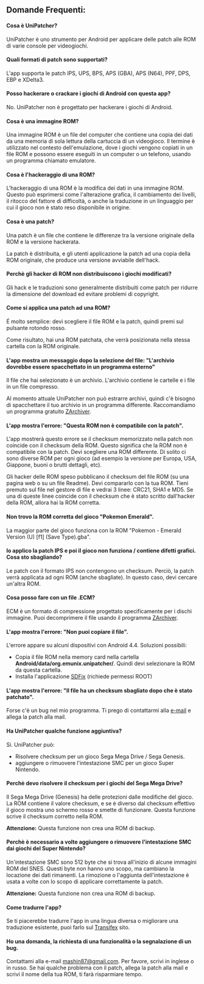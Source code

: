 ## Domande Frequenti:

#### Cosa è UniPatcher?

UniPatcher è uno strumento per Android per applicare delle patch alle ROM di varie console per videogiochi.

#### Quali formati di patch sono supportati?

L'app supporta le patch IPS, UPS, BPS, APS (GBA), APS (N64), PPF, DPS, EBP e XDelta3.

#### Posso hackerare o crackare i giochi di Android con questa app?

No. UniPatcher non è progettato per hackerare i giochi di Android.

#### Cosa è una immagine ROM?

Una immagine ROM è un file del computer che contiene una copia dei dati da una memoria di sola lettura della cartuccia di un videogioco. Il termine è utilizzato nel contesto dell'emulazione, dove i giochi vengono copiati in un file ROM e possono essere eseguiti in un computer o un telefono, usando un programma chiamato emulatore.

#### Cosa è l'hackeraggio di una ROM?

L'hackeraggio di una ROM è la modifica dei dati in una immagine ROM. Questo può esprimersi come l'alterazione grafica, il cambiamento dei livelli, il ritocco del fattore di difficoltà, o anche la traduzione in un linguaggio per cui il gioco non è stato reso disponibile in origine.

#### Cosa è una patch?

Una patch è un file che contiene le differenze tra la versione originale della ROM e la versione hackerata.

La patch è distribuita, e gli utenti applicazione la patch ad una copia della ROM originale, che produce una versione avviabile dell'hack.

#### Perchè gli hacker di ROM non distribuiscono i giochi modificati?

Gli hack e le traduzioni sono generalmente distribuiti come patch per ridurre la dimensione del download ed evitare problemi di copyright.

#### Come si applica una patch ad una ROM?

É molto semplice: devi scegliere il file ROM e la patch, quindi premi sul pulsante rotondo rosso.

Come risultato, hai una ROM patchata, che verrà posizionata nella stessa cartella con la ROM originale.

#### L'app mostra un messaggio dopo la selezione del file: "L'archivio dovrebbe essere spacchettato in un programma esterno"

Il file che hai selezionato è un archivio. L'archivio contiene le cartelle e i file in un file compresso.

Al momento attuale UniPatcher non può estrarre archivi, quindi c'è bisogno di spacchettare il tuo archivio in un programma differente. Raccomandiamo un programma gratuito [ZArchiver](https://play.google.com/store/apps/details?id=ru.zdevs.zarchiver).

#### L'app mostra l'errore: "Questa ROM non è compatibile con la patch".

L'app mostrerà questo errore se il checksum memorizzato nella patch non coincide con il checksum della ROM. Questo significa che la ROM non è compatibile con la patch. Devi scegliere una ROM differente. Di solito ci sono diverse ROM per ogni gioco (ad esempio la versione per Europa, USA, Giappone, buoni o brutti dettagli, etc).

Gli hacker delle ROM speso pubblicano il checksum del file ROM (su una pagina web o su un file Readme). Devi compararlo con la tua ROM. Tieni premuto sul file nel gestore di file e vedrai 3 linee: CRC21, SHA1 e MD5. Se una di queste linee coincide con il checksum che è stato scritto dall'hacker della ROM, allora hai la ROM corretta.

#### Non trovo la ROM corretta del gioco "Pokemon Emerald".

La maggior parte del gioco funziona con la ROM "Pokemon - Emerald Version (U) \[f1\] (Save Type).gba".

#### Io applico la patch IPS e poi il gioco non funziona / contiene difetti grafici. Cosa sto sbagliando?

Le patch con il formato IPS non contengono un checksum. Perciò, la patch verrà applicata ad ogni ROM (anche sbagliate). In questo caso, devi cercare un'altra ROM.

#### Cosa posso fare con un file .ECM?

ECM è un formato di compressione progettato specificamente per i dischi immagine. Puoi decomprimere il file usando il programma [ZArchiver](https://play.google.com/store/apps/details?id=ru.zdevs.zarchiver).

#### L'app mostra l'errore: "Non puoi copiare il file".

L'errore appare su alcuni dispositivi con Android 4.4. Soluzioni possibili:

- Copia il file ROM nella memory card nella cartella **Android/data/org.emunix.unipatcher/**. Quindi devi selezionare la ROM da questa cartella.
- Installa l'applicazione [SDFix](https://play.google.com/store/apps/details?id=nextapp.sdfix) (richiede permessi ROOT)

#### L'app mostra l'errore: "Il file ha un checksum sbagliato dopo che è stato patchato".

Forse c'è un bug nel mio programma. Ti prego di contattarmi alla [e-mail](mailto:mashin87@gmail.com) e allega la patch alla mail.

#### Ha UniPatcher qualche funzione aggiuntiva?

Si. UniPatcher può:

- Risolvere checksum per un gioco Sega Mega Drive / Sega Genesis.
- aggiungere o rimuovere l'intestazione SMC per un gioco Super Nintendo.

#### Perchè devo risolvere il checksum per i giochi del Sega Mega Drive?

Il Sega Mega Drive (Genesis) ha delle protezioni dalle modifiche del gioco. La ROM contiene il valore checksum, e se è diverso dal checksum effettivo il gioco mostra uno schermo rosso e smette di funzionare. Questa funzione scrive il checksum corretto nella ROM.

**Attenzione:** Questa funzione non crea una ROM di backup.

#### Perchè è necessario a volte aggiungere o rimuovere l'intestazione SMC dai giochi del Super Nintendo?

Un'intestazione SMC sono 512 byte che si trova all'inizio di alcune immagini ROM del SNES. Questi byte non hanno uno scopo, ma cambiano la locazione dei dati rimanenti. La rimozione o l'aggiunta dell'intestazione è usata a volte con lo scopo di applicare correttamente la patch.

**Attenzione:** Questa funzione non crea una ROM di backup.

#### Come tradurre l'app?

Se ti piacerebbe tradurre l'app in una lingua diversa o migliorare una traduzione esistente, puoi farlo sul [Transifex](https://www.transifex.com/unipatcher/unipatcher/dashboard/) sito.

#### Ho una domanda, la richiesta di una funzionalità o la segnalazione di un bug.

Contattami alla e-mail <mashin87@gmail.com>. Per favore, scrivi in inglese o in russo. Se hai qualche problema con il patch, allega la patch alla mail e scrivi il nome della tua ROM, ti farà risparmiare tempo.
